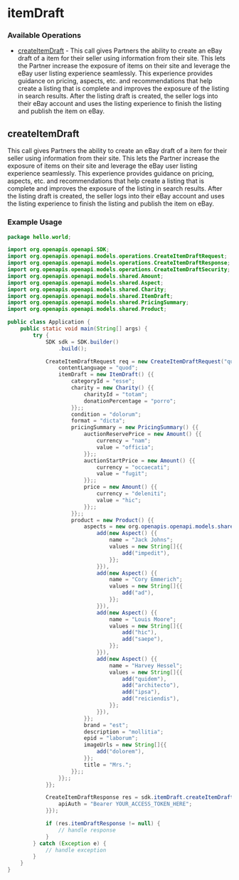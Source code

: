 # itemDraft

### Available Operations

* [createItemDraft](#createitemdraft) - This call gives Partners the ability to create an eBay draft of a item for their seller using information from their site. This lets the Partner increase the exposure of items on their site and leverage the eBay user listing experience seamlessly. This experience provides guidance on pricing, aspects, etc. and recommendations that help create a listing that is complete and improves the exposure of the listing in search results. After the listing draft is created, the seller logs into their eBay account and uses the listing experience to finish the listing and publish the item on eBay.

## createItemDraft

This call gives Partners the ability to create an eBay draft of a item for their seller using information from their site. This lets the Partner increase the exposure of items on their site and leverage the eBay user listing experience seamlessly. This experience provides guidance on pricing, aspects, etc. and recommendations that help create a listing that is complete and improves the exposure of the listing in search results. After the listing draft is created, the seller logs into their eBay account and uses the listing experience to finish the listing and publish the item on eBay.

### Example Usage

```java
package hello.world;

import org.openapis.openapi.SDK;
import org.openapis.openapi.models.operations.CreateItemDraftRequest;
import org.openapis.openapi.models.operations.CreateItemDraftResponse;
import org.openapis.openapi.models.operations.CreateItemDraftSecurity;
import org.openapis.openapi.models.shared.Amount;
import org.openapis.openapi.models.shared.Aspect;
import org.openapis.openapi.models.shared.Charity;
import org.openapis.openapi.models.shared.ItemDraft;
import org.openapis.openapi.models.shared.PricingSummary;
import org.openapis.openapi.models.shared.Product;

public class Application {
    public static void main(String[] args) {
        try {
            SDK sdk = SDK.builder()
                .build();

            CreateItemDraftRequest req = new CreateItemDraftRequest("quod") {{
                contentLanguage = "quod";
                itemDraft = new ItemDraft() {{
                    categoryId = "esse";
                    charity = new Charity() {{
                        charityId = "totam";
                        donationPercentage = "porro";
                    }};;
                    condition = "dolorum";
                    format = "dicta";
                    pricingSummary = new PricingSummary() {{
                        auctionReservePrice = new Amount() {{
                            currency = "nam";
                            value = "officia";
                        }};;
                        auctionStartPrice = new Amount() {{
                            currency = "occaecati";
                            value = "fugit";
                        }};;
                        price = new Amount() {{
                            currency = "deleniti";
                            value = "hic";
                        }};;
                    }};;
                    product = new Product() {{
                        aspects = new org.openapis.openapi.models.shared.Aspect[]{{
                            add(new Aspect() {{
                                name = "Jack Johns";
                                values = new String[]{{
                                    add("impedit"),
                                }};
                            }}),
                            add(new Aspect() {{
                                name = "Cory Emmerich";
                                values = new String[]{{
                                    add("ad"),
                                }};
                            }}),
                            add(new Aspect() {{
                                name = "Louis Moore";
                                values = new String[]{{
                                    add("hic"),
                                    add("saepe"),
                                }};
                            }}),
                            add(new Aspect() {{
                                name = "Harvey Hessel";
                                values = new String[]{{
                                    add("quidem"),
                                    add("architecto"),
                                    add("ipsa"),
                                    add("reiciendis"),
                                }};
                            }}),
                        }};
                        brand = "est";
                        description = "mollitia";
                        epid = "laborum";
                        imageUrls = new String[]{{
                            add("dolorem"),
                        }};
                        title = "Mrs.";
                    }};;
                }};;
            }};            

            CreateItemDraftResponse res = sdk.itemDraft.createItemDraft(req, new CreateItemDraftSecurity("explicabo") {{
                apiAuth = "Bearer YOUR_ACCESS_TOKEN_HERE";
            }});

            if (res.itemDraftResponse != null) {
                // handle response
            }
        } catch (Exception e) {
            // handle exception
        }
    }
}
```
